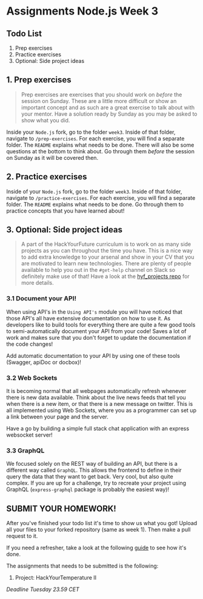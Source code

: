 # Assignments Node.js Week 3

## Todo List

1. Prep exercises
2. Practice exercises
3. Optional: Side project ideas

## **1. Prep exercises**

> Prep exercises are exercises that you should work on _before_ the session on Sunday. These are a little more difficult or show an important concept and as such are a great exercise to talk about with your mentor. Have a solution ready by Sunday as you may be asked to show what you did.

Inside your `Node.js` fork, go to the folder `week3`. Inside of that folder, navigate to `/prep-exercises`. For each exercise, you will find a separate folder. The `README` explains what needs to be done. There will also be some questions at the bottom to think about. Go through them _before_ the session on Sunday as it will be covered then.

## **2. Practice exercises**

Inside of your `Node.js` fork, go to the folder `week3`. Inside of that folder, navigate to `/practice-exercises`. For each exercise, you will find a separate folder. The `README` explains what needs to be done. Go through them to practice concepts that you have learned about!


## **3. Optional: Side project ideas**

> A part of the HackYourFuture curriculum is to work on as many side projects as you can throughout the time you have. This is a nice way to add extra knowledge to your arsenal and show in your CV that you are motivated to learn new technologies. There are plenty of people available to help you out in the `#get-help` channel on Slack so definitely make use of that! Have a look at the [hyf_projects repo](https://github.com/HackYourFuture/hyf_projects/blob/main/README.md#project-2-a-try-out-application) for more details.

### 3.1 Document your API!

When using API's in the `Using API's` module you will have noticed that those API's all have extensive documentation on how to use it. As developers like to build tools for everything there are quite a few good tools to semi-automatically document your API from your code! Saves a lot of work and makes sure that you don't forget to update the documentation if the code changes!

Add automatic documentation to your API by using one of these tools (Swagger, apiDoc or docbox)!

### 3.2 Web Sockets

It is becoming normal that all webpages automatically refresh whenever there is new data available. Think about the live news feeds that tell you when there is a new item, or that there is a new message on twitter. This is all implemented using Web Sockets, where you as a programmer can set up a link between your page and the server.

Have a go by building a simple full stack chat application with an express websocket server!

### 3.3 GraphQL

We focused solely on the REST way of building an API, but there is a different way called `GraphQL`. This allows the frontend to define in their query the data that they want to get back. Very cool, but also quite complex. If you are up for a challenge, try to recreate your project using GraphQL (`express-graphql` package is probably the easiest way)!

## **SUBMIT YOUR HOMEWORK!**

After you've finished your todo list it's time to show us what you got! Upload all your files to your forked repository (same as week 1). Then make a pull request to it.

If you need a refresher, take a look at the following [guide](../hand-in-assignments-guide.md) to see how it's done.

The assignments that needs to be submitted is the following:

1. Project: HackYourTemperature II

_Deadline Tuesday 23.59 CET_
